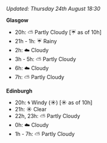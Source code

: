 *Updated: Thursday 24th August 18:30*

**Glasgow**

* 20h: :partly_sunny: Partly Cloudy [:umbrella: as of 10h]
* 21h - 1h: :umbrella: Rainy
* 2h: :cloud: Cloudy
* 3h - 5h: :partly_sunny: Partly Cloudy
* 6h: :cloud: Cloudy
* 7h: :partly_sunny: Partly Cloudy

**Edinburgh**

* 20h: :cyclone: Windy (:sunny:) [:sunny: as of 10h]
* 21h: :sunny: Clear
* 22h, 23h: :partly_sunny: Partly Cloudy
* 0h: :cloud: Cloudy
* 1h - 7h: :partly_sunny: Partly Cloudy
